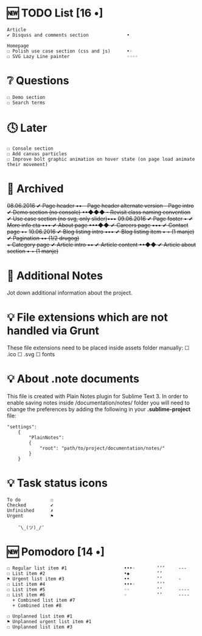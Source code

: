 # 🆕 TODO List                                 [16 •]
    Article
    ✔ Disquss and comments section              •
    
    Homepage
    ☐ Polish use case section (css and js)      •◦
    ☐ SVG Lazy Line painter                     ◦◦◦◦



# ❔ Questions
    ☐ Demo section
    ☐ Search terms



# 🕓 Later
    ☐ Console section
    ☐ Add canvas particles
    ☐ Improve bolt graphic animation on hover state (on page load animate their movement)



# 📁 Archived
~~08.06.2016
    ✔ Page header                           ••
      - Page header alternate version
      - Page intro
    ✔ Demo section (no console)             ••◆◆◆
      - Revisit class naming convention         
    ✔ Use case section (no svg, only slider)•••~~
~~09.06.2016
    ✔ Page footer                               •
    ✔ More info cta                             •••
    ✔ About page                                •••◆◆
    ✔ Careers page                              •••
    ✔ Contact page                              •◦~~
~~10.06.2016
    ✔ Blog listing intro                        •••
    ✔ Blog listing item                         • ◦ (1 manje) 
    ✔ Pagination                                •• (1/2 drugog)  
      + Category page
    ✔ Article intro                              ••
    ✔ Article content                            ••◆◆
    ✔ Article about section                      • ◦ (1 manje)~~



# 📎 Additional Notes
Jot down additional information about the project.



# 💡 File extensions which are not handled via Grunt
These file extensions need to be placed inside assets folder manually:
    ☐ .ico
    ☐ .svg
    ☐ fonts



# 💡 About .note documents
This file is created with Plain Notes plugin for Sublime Text 3.
In order to enable saving notes inside /documentation/notes/ folder you will need to change the preferences by adding the following in your **.sublime-project** file:

    "settings":
        {
            "PlainNotes": 
            {
                "root": "path/to/project/documentation/notes/"
            }
        }



# 💡 Task status icons
    To do           ☐
    Checked         ✔
    Unfinished      ✗
    Urgent          ⚑
    
        ¯\_(ツ)_/¯



# 🆕 Pomodoro                                 [14 •]
    ☐ Regular list item #1                     •••◦        ’’’     ---
    ☐ List item #2                             •◆          ’’      
    ⚑ Urgent list item #3                      ••          ’’      -
    ☐ List item #4                             •••◦        ’’’
    ☐ List item #5                             ◦◦          ’’      ----
    ☐ List item #6                             ◦           ’’      ----
      + Combined list item #7
      + Combined item #8

    ☐ Unplanned list item #1
    ⚑ Unplanned urgent list item #1
    ☐ Unplanned list item #3
